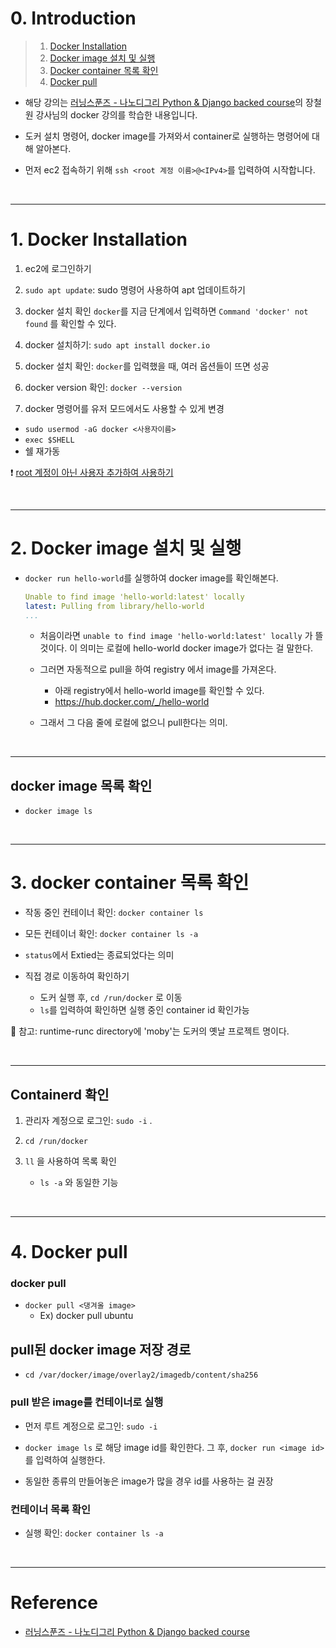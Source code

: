 # 0. Introduction

> 1. [Docker Installation](#1-docker-installation)  
> 2. [Docker image 설치 및 실행](#2-docker-image-실행)  
> 3. [Docker container 목록 확인](#3-docker-container-목록-확인)
> 4. [Docker pull](#4-docker-pull)    


- 해당 강의는 [러닝스푼즈 - 나노디그리 Python & Django backed course](https://learningspoons.com/course/detail/django-backend/)의 장철원 강사님의 docker 강의를 학습한 내용입니다.


- 도커 설치 명령어, docker image를 가져와서 container로 실행하는 명령어에 대해 알아본다.

- 먼저 ec2 접속하기 위해 `ssh <root 계정 이름>@<IPv4>`를 입력하여 시작합니다.

<br>

---
 
# 1. Docker Installation

1. ec2에 로그인하기  

2. `sudo apt update`: sudo 명령어 사용하여 apt 업데이트하기 

3. docker 설치 확인 `docker`를 지금 단계에서 입력하면 `Command 'docker' not found` 를 확인할 수 있다. 

4. docker 설치하기: `sudo apt install docker.io`

5. docker 설치 확인: `docker`를 입력했을 때, 여러 옵션들이 뜨면 성공

6. docker version 확인: `docker --version`

7. docker 명령어를 유저 모드에서도 사용할 수 있게 변경 
- `sudo usermod -aG docker <사용자이름>`
- `exec $SHELL`
- 쉘 재가동

❗️ [root 계정이 아닌 사용자 추가하여 사용하기](https://losskatsu.github.io/os-kernel/aws-add-user/#aws-%EC%95%84%EB%A7%88%EC%A1%B4-%EB%A6%AC%EB%88%85%EC%8A%A4-%EC%9C%A0%EC%A0%80-%EC%B6%94%EA%B0%80%ED%95%98%EA%B3%A0-password-%EC%A0%91%EC%86%8D-%ED%97%88%EC%9A%A9)

<br>

---
# 2. Docker image 설치 및 실행

-  `docker run hello-world`를 실행하여 docker image를 확인해본다. 
    
    ```yml
    Unable to find image 'hello-world:latest' locally
    latest: Pulling from library/hello-world
    ...
    ```
    
    - 처음이라면 `unable to find image 'hello-world:latest' locally` 가 뜰 것이다. 이 의미는 로컬에 hello-world docker image가 없다는 걸 말한다. 

    - 그러면 자동적으로 pull을 하여 registry 에서 image를 가져온다.
        - 아래 registry에서 hello-world image를 확인할 수 있다.
        - https://hub.docker.com/_/hello-world 
    
    - 그래서 그 다음 줄에 로컬에 없으니 pull한다는 의미.

<br>

---

## docker image 목록 확인

- `docker image ls`

<br>

---
# 3. docker container 목록 확인

- 작동 중인 컨테이너 확인: `docker container ls` 

- 모든 컨테이너 확인: `docker container ls -a` 

- `status`에서 Extied는 종료되었다는 의미

- 직접 경로 이동하여 확인하기
    - 도커 실행 후, `cd /run/docker` 로 이동
    - `ls`를 입력하여 확인하면 실행 중인 container id 확인가능


🔆 참고: runtime-runc directory에 'moby'는 도커의 옛날 프로젝트 명이다.

<br>

---

## Containerd 확인

1. 관리자 계정으로 로그인: `sudo -i` . 

2. `cd /run/docker`

3. `ll` 을 사용하여 목록 확인
    - `ls -a` 와 동일한 기능  


<br>

---
# 4. Docker pull

### docker pull
- `docker pull <댕겨올 image>`
    - Ex) docker pull ubuntu

## pull된 docker image 저장 경로
- `cd /var/docker/image/overlay2/imagedb/content/sha256`


### pull 받은 image를 컨테이너로 실행

- 먼저 루트 계정으로 로그인: `sudo -i`
- `docker image ls` 로 해당 image id를 확인한다. 그 후, `docker run <image id>`를 입력하여 실행한다.

- 동일한 종류의 만들어놓은 image가 많을 경우 id를 사용하는 걸 권장

### 컨테이너 목록 확인
- 실행 확인: `docker container ls -a` 

<br>

---


# Reference

- [러닝스푼즈 - 나노디그리 Python & Django backed course](https://learningspoons.com/course/detail/django-backend/)